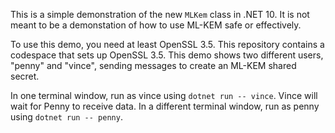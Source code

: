 This is a simple demonstration of the new `MLKem` class in .NET 10. It is not meant to be a demonstation of how to use ML-KEM safe or effectively.

To use this demo, you need at least OpenSSL 3.5. This repository contains a codespace that sets up OpenSSL 3.5. This demo shows two different users, "penny" and "vince", sending messages to create an ML-KEM shared secret.

In one terminal window, run as vince using `dotnet run -- vince`. Vince will wait for Penny to receive data. In a different terminal window, run as penny using `dotnet run -- penny`.